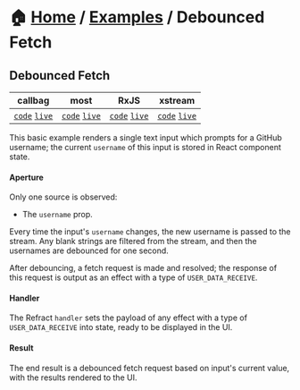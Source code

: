 # 🏠 [Home](../../) / [Examples](../) / Debounced Fetch

## Debounced Fetch

<!-- prettier-ignore-start -->
| callbag | most | RxJS | xstream |
| --- | --- | --- | --- |
| [`code`](./callbag) [`live`](https://codesandbox.io/s/github/troch/refract/tree/master/examples/debounced-fetch/callbag) | [`code`](./most) [`live`](https://codesandbox.io/s/github/troch/refract/tree/master/examples/debounced-fetch/most)  | [`code`](./rxjs) [`live`](https://codesandbox.io/s/github/troch/refract/tree/master/examples/debounced-fetch/rxjs)  | [`code`](./xstream) [`live`](https://codesandbox.io/s/github/troch/refract/tree/master/examples/debounced-fetch/xstream)  |
<!-- prettier-ignore-end -->

This basic example renders a single text input which prompts for a GitHub username; the current `username` of this input is stored in React component state.

#### Aperture

Only one source is observed:

-   The `username` prop.

Every time the input's `username` changes, the new username is passed to the stream. Any blank strings are filtered from the stream, and then the usernames are debounced for one second.

After debouncing, a fetch request is made and resolved; the response of this request is output as an effect with a type of `USER_DATA_RECEIVE`.

#### Handler

The Refract `handler` sets the payload of any effect with a type of `USER_DATA_RECEIVE` into state, ready to be displayed in the UI.

#### Result

The end result is a debounced fetch request based on input's current value, with the results rendered to the UI.
